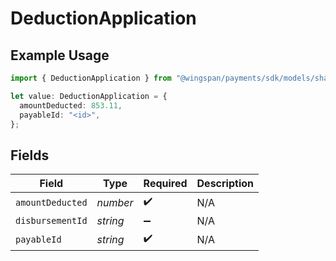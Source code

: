 # DeductionApplication

## Example Usage

```typescript
import { DeductionApplication } from "@wingspan/payments/sdk/models/shared";

let value: DeductionApplication = {
  amountDeducted: 853.11,
  payableId: "<id>",
};
```

## Fields

| Field              | Type               | Required           | Description        |
| ------------------ | ------------------ | ------------------ | ------------------ |
| `amountDeducted`   | *number*           | :heavy_check_mark: | N/A                |
| `disbursementId`   | *string*           | :heavy_minus_sign: | N/A                |
| `payableId`        | *string*           | :heavy_check_mark: | N/A                |